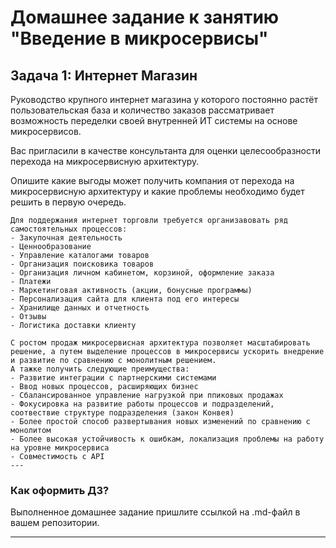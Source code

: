 # Домашнее задание к занятию "Введение в микросервисы"

## Задача 1: Интернет Магазин

Руководство крупного интернет магазина у которого постоянно растёт пользовательская база и количество заказов рассматривает возможность переделки своей внутренней ИТ системы на основе микросервисов. 

Вас пригласили в качестве консультанта для оценки целесообразности перехода на микросервисную архитектуру. 

Опишите какие выгоды может получить компания от перехода на микросервисную архитектуру и какие проблемы необходимо будет решить в первую очередь.
```
Для поддержания интернет торговли требуется организавовать ряд самостоятельных процессов:
- Закупочная деятельность
- Ценнообразование
- Управление каталогами товаров 
- Организация поисковика товаров
- Организация личном кабинетом, корзиной, оформление заказа
- Платежи
- Маркетинговая активность (акции, бонусные программы)
- Персонализация сайта для клиента под его интересы
- Хранилище данных и отчетность
- Отзывы
- Логистика доставки клиенту

С ростом продаж микросервисная архитектура позволяет масштабировать решение, а путем выделение процессов в микросервисы ускорить внедрение и развитие по сравнению с монолитным решением.
А тажке получить следующие преимущества:
- Развитие интеграции с партнерскими системами
- Ввод новых процессов, расширяющих бизнес
- Сбалансированное управление нагрузкой при ппиковых продажах
- Фокусировка на развитие работы процессов и подразделений, соотвествие структуре подразделения (закон Конвея)
- Более простой способ развертывания новых изменений по сравнению с монолитом
- Более высокая устойчивость к ошибкам, локализация проблемы на работу на уровне микросервиса
- Совместимость с API
---
```
### Как оформить ДЗ?

Выполненное домашнее задание пришлите ссылкой на .md-файл в вашем репозитории.

---
